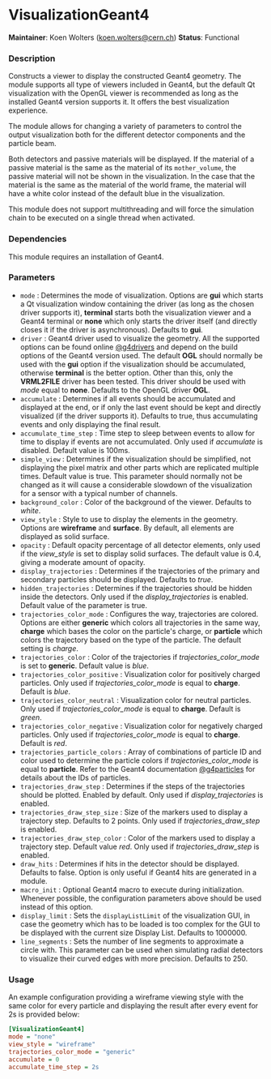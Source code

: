 <!--
SPDX-FileCopyrightText: 2017-2022 CERN and the Allpix Squared authors
SPDX-License-Identifier: CC-BY-4.0
-->

# VisualizationGeant4
**Maintainer**: Koen Wolters (<koen.wolters@cern.ch>)
**Status**: Functional

### Description
Constructs a viewer to display the constructed Geant4 geometry. The module supports all type of viewers included in Geant4, but the default Qt visualization with the OpenGL viewer is recommended as long as the installed Geant4 version supports it.
It offers the best visualization experience.

The module allows for changing a variety of parameters to control the output visualization both for the different detector components and the particle beam.

Both detectors and passive materials will be displayed.
If the material of a passive material is the same as the material of its `mother_volume`, the passive material will not be shown in the visualization. In the case that the material is the same as the material of the world frame, the material will have a white color instead of the default blue in the visualization.

This module does not support multithreading and will force the simulation chain to be executed on a single thread when activated.

### Dependencies

This module requires an installation of Geant4.

### Parameters
* `mode` : Determines the mode of visualization. Options are **gui** which starts a Qt visualization window containing the driver (as long as the chosen driver supports it), **terminal** starts both the visualization viewer and a Geant4 terminal or **none** which only starts the driver itself (and directly closes it if the driver is asynchronous). Defaults to **gui**.
* `driver` : Geant4 driver used to visualize the geometry. All the supported options can be found online [@g4drivers] and depend on the build options of the Geant4 version used. The default **OGL** should normally be used with the **gui** option if the visualization should be accumulated, otherwise **terminal** is the better option. Other than this, only the **VRML2FILE** driver has been tested. This driver should be used with *mode* equal to **none**. Defaults to the OpenGL driver **OGL**.
* `accumulate` : Determines if all events should be accumulated and displayed at the end, or if only the last event should be kept and directly visualized (if the driver supports it). Defaults to true, thus accumulating events and only displaying the final result.
* `accumulate_time_step` : Time step to sleep between events to allow for time to display if events are not accumulated. Only used if *accumulate* is disabled. Default value is 100ms.
* `simple_view` : Determines if the visualization should be simplified, not displaying the pixel matrix and other parts which are replicated multiple times. Default value is true. This parameter should normally not be changed as it will cause a considerable slowdown of the visualization for a sensor with a typical number of channels.
* `background_color` : Color of the background of the viewer. Defaults to *white*.
* `view_style` : Style to use to display the elements in the geometry. Options are **wireframe** and **surface**. By default, all elements are displayed as solid surface.
* `opacity` : Default opacity percentage of all detector elements, only used if the *view_style* is set to display solid surfaces. The default value is 0.4, giving a moderate amount of opacity.
* `display_trajectories` : Determines if the trajectories of the primary and secondary particles should be displayed. Defaults to *true*.
* `hidden_trajectories` : Determines if the trajectories should be hidden inside the detectors. Only used if the *display_trajectories* is enabled. Default value of the parameter is true.
* `trajectories_color_mode` : Configures the way, trajectories are colored. Options are either **generic** which colors all trajectories in the same way, **charge** which bases the color on the particle's charge, or **particle** which colors the trajectory based on the type of the particle. The default setting is *charge*.
* `trajectories_color` : Color of the trajectories if *trajectories_color_mode* is set to **generic**. Default value is *blue*.
* `trajectories_color_positive` : Visualization color for positively charged particles. Only used if *trajectories_color_mode* is equal to **charge**. Default is *blue*.
* `trajectories_color_neutral` : Visualization color for neutral particles. Only used if *trajectories_color_mode* is equal to **charge**. Default is *green*.
* `trajectories_color_negative` : Visualization color for negatively charged particles. Only used if *trajectories_color_mode* is equal to **charge**. Default is *red*.
* `trajectories_particle_colors` : Array of combinations of particle ID and color used to determine the particle colors if *trajectories_color_mode* is equal to **particle**. Refer to the Geant4 documentation [@g4particles] for details about the IDs of particles.
* `trajectories_draw_step` : Determines if the steps of the trajectories should be plotted. Enabled by default. Only used if *display_trajectories* is enabled.
* `trajectories_draw_step_size` : Size of the markers used to display a trajectory step. Defaults to 2 points. Only used if *trajectories_draw_step* is enabled.
* `trajectories_draw_step_color` : Color of the markers used to display a trajectory step. Default value *red*. Only used if *trajectories_draw_step* is enabled.
* `draw_hits` : Determines if hits in the detector should be displayed. Defaults to false. Option is only useful if Geant4 hits are generated in a module.
* `macro_init` : Optional Geant4 macro to execute during initialization. Whenever possible, the configuration parameters above should be used instead of this option.
* `display_limit` : Sets the `displayListLimit` of the visualization GUI, in case the geometry which has to be loaded is too complex for the GUI to be displayed with the current size Display List. Defaults to 1000000.
* `line_segments` : Sets the number of line segments to approximate a circle with. This parameter can be used when simulating radial detectors to visualize their curved edges with more precision. Defaults to 250.

### Usage
An example configuration providing a wireframe viewing style with the same color for every particle and displaying the result after every event for 2s is provided below:

```ini
[VisualizationGeant4]
mode = "none"
view_style = "wireframe"
trajectories_color_mode = "generic"
accumulate = 0
accumulate_time_step = 2s
```

[@g4drivers]: https://geant4-userdoc.web.cern.ch/UsersGuides/ForApplicationDeveloper/html/Visualization/visdrivers.html
[@g4particles]: https://geant4-userdoc.web.cern.ch/UsersGuides/ForApplicationDeveloper/html/TrackingAndPhysics/particle.html
